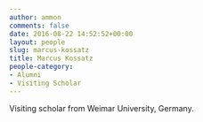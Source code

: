 ```yaml
---
author: ammon
comments: false
date: 2016-08-22 14:52:52+00:00
layout: people
slug: marcus-kossatz
title: Marcus Kossatz
people-category:
- Alumni
- Visiting Scholar
---
```


Visiting scholar from Weimar University, Germany.
